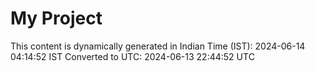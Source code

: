 # My Project

This content is dynamically generated in Indian Time (IST): 2024-06-14 04:14:52 IST
Converted to UTC: 2024-06-13 22:44:52 UTC
